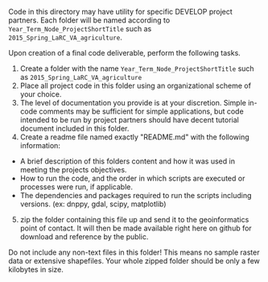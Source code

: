 Code in this directory may have utility for specific DEVELOP project partners. Each folder will be named according to
`Year_Term_Node_ProjectShortTitle` such as `2015_Spring_LaRC_VA_agriculture`. 


Upon creation of a final code deliverable, perform the following tasks.

1. Create a folder with the name `Year_Term_Node_ProjectShortTitle` such as `2015_Spring_LaRC_VA_agriculture`
2. Place all project code in this folder using an organizational scheme of your choice.
3. The level of documentation you provide is at your discretion. Simple in-code comments may be sufficient for simple applications, but code intended to be run by project partners should have decent tutorial document included in this folder.
4. Create a readme file named exactly "README.md" with the following information:
 * A brief description of this folders content and how it was used in meeting the projects objectives.
 * How to run the code, and the order in which scripts are executed or processes were run, if applicable.
 * The dependencies and packages required to run the scripts including versions. (ex: dnppy, gdal, scipy, matplotlib)
5. zip the folder containing this file up and send it to the geoinformatics point of contact. It will then be made available right here on github for download and reference by the public.


Do not include any non-text files in this folder! This means no sample raster data or extensive shapefiles. Your whole zipped folder should be only a few kilobytes in size.

